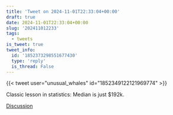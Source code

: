 ```yaml
---
title: 'Tweet on 2024-11-01T22:33:04+00:00'
draft: true
date: 2024-11-01T22:33:04+00:00
slug: '202411012233'
tags:
  - tweets
is_tweet: true
tweet_info:
  id: '1852373298551677430'
  type: 'reply'
  is_thread: False
---
```




{{< tweet user="unusual_whales" id="1852349122121969774" >}}

Classic lesson in statistics: Median is just $192k.

[Discussion](https://x.com/sytelus/status/1852373298551677430)
